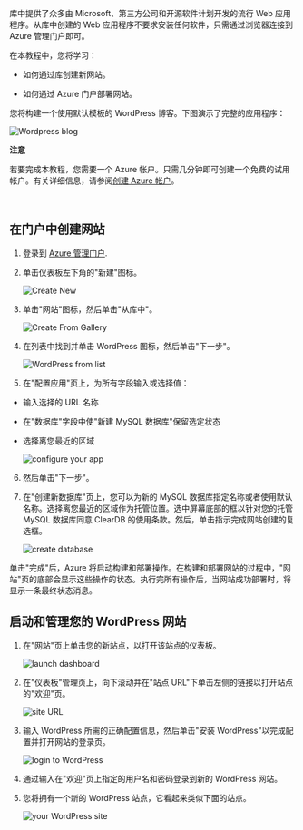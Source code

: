 ﻿库中提供了众多由 Microsoft、第三方公司和开源软件计划开发的流行 Web 应用程序。从库中创建的 Web 应用程序不要求安装任何软件，只需通过浏览器连接到 Azure 管理门户即可。 

在本教程中，您将学习：

- 如何通过库创建新网站。

- 如何通过 Azure 门户部署网站。
 
您将构建一个使用默认模板的 WordPress 博客。下图演示了完整的应用程序：


![Wordpress blog][13]

<div class="dev-callout"><strong>注意</strong>
<p>若要完成本教程，您需要一个 Azure 帐户。只需几分钟即可创建一个免费的试用帐户。有关详细信息，请参阅<a href="http://www.windowsazure.cn/zh-cn/develop/php/tutorials/create-a-windows-azure-account/" target="_blank">创建 Azure 帐户</a>。</p>
</div>
<br />

## 在门户中创建网站

1. 登录到 [Azure 管理门户](http://manage.windowsazure.cn).

2. 单击仪表板左下角的"新建"图标。
	
	![Create New][5]

3. 单击"网站"图标，然后单击"从库中"。
	
	![Create From Gallery][6]

4. 在列表中找到并单击 WordPress 图标，然后单击"下一步"。
	
	![WordPress from list][7]

5. 在"配置应用"页上，为所有字段输入或选择值：
	
- 输入选择的 URL 名称	
- 在"数据库"字段中使"新建 MySQL 数据库"保留选定状态
- 选择离您最近的区域

	![configure your app][8]

6. 然后单击"下一步"。

7. 在"创建新数据库"页上，您可以为新的 MySQL 数据库指定名称或者使用默认名称。选择离您最近的区域作为托管位置。选中屏幕底部的框以针对您的托管 MySQL 数据库同意 ClearDB 的使用条款。然后，单击指示完成网站创建的复选框。 
	
	![create database][9]

单击"完成"后，Azure 将启动构建和部署操作。在构建和部署网站的过程中，"网站"页的底部会显示这些操作的状态。执行完所有操作后，当网站成功部署时，将显示一条最终状态消息。

## 启动和管理您的 WordPress 网站

1. 在"网站"页上单击您的新站点，以打开该站点的仪表板。

	![launch dashboard][10]

2. 在"仪表板"管理页上，向下滚动并在"站点 URL"下单击左侧的链接以打开站点的"欢迎"页。

	![site URL][11] 

3. 输入 WordPress 所需的正确配置信息，然后单击"安装 WordPress"以完成配置并打开网站的登录页。

	![login to WordPress][12]

4. 通过输入在"欢迎"页上指定的用户名和密码登录到新的 WordPress 网站。

5. 您将拥有一个新的 WordPress 站点，它看起来类似下面的站点。  

	![your WordPress site][13]






[5]: ./media/website-from-gallery/wordpressgallery-01.png
[6]: ./media/website-from-gallery/wordpressgallery-02.png
[7]: ./media/website-from-gallery/wordpressgallery-03.png
[8]: ./media/website-from-gallery/wordpressgallery-04.png
[9]: ./media/website-from-gallery/wordpressgallery-05.png
[10]: ./media/website-from-gallery/wordpressgallery-06.png
[11]: ./media/website-from-gallery/wordpressgallery-07.png
[12]: ./media/website-from-gallery/wordpressgallery-08.png
[13]: ./media/website-from-gallery/wordpressgallery-09.png





<!--HONumber=41-->
